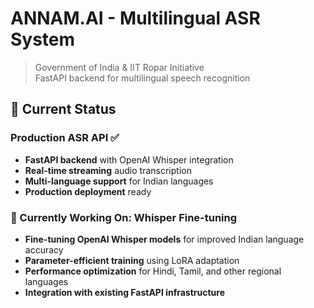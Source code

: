 # ANNAM.AI - Multilingual ASR System

> Government of India & IIT Ropar Initiative  
> FastAPI backend for multilingual speech recognition

## 🚀 Current Status

### Production ASR API ✅
- **FastAPI backend** with OpenAI Whisper integration
- **Real-time streaming** audio transcription
- **Multi-language support** for Indian languages
- **Production deployment** ready

### 🔬 Currently Working On: Whisper Fine-tuning
- **Fine-tuning OpenAI Whisper models** for improved Indian language accuracy
- **Parameter-efficient training** using LoRA adaptation
- **Performance optimization** for Hindi, Tamil, and other regional languages
- **Integration with existing FastAPI infrastructure**




